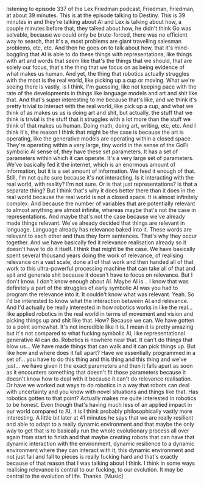 ﻿listening to episode 337 of the Lex Friedman podcast, Friedman, Friedman, at about 39 minutes.
This is at the episode talking to Destiny. This is 39 minutes in and they're talking
about AI and Lex is talking about how, a couple minutes before that, they talked about how,
he didn't think Go was solvable, because we could only be brute-forced, there was no efficient
way to search, that it's a, most problems are giant travelling salesman problems, etc,
etc. And then he goes on to talk about how, that it's mind-boggling that AI is able to
do these things with representations, like things with art and words that seem like that's
the things that we should, that are solely our focus, that's the thing that we focus
on as being evidence of what makes us human. And yet, the thing that robotics actually
struggles with the most is the real world, like picking up a cup or moving. What we're
seeing there is vastly, is I think, I'm guessing, like not keeping pace with the rate of the
developments in things like language models and art and shit like that. And that's super
interesting to me because that's like, and we think it's pretty trivial to interact with
the real world, like pick up a cup, and what we think of as makes us us is doing art and
shit, but actually, the stuff that we think is trivial is the stuff that it struggles
with a lot more than the stuff we think of that makes us human. Doing math, doing art,
writing, etc, etc. And I think it's, the reason I think that might be the case is because
the art is operating, like the generative models are operating within a closed space. They're
operating within a very large, tiny world in the sense of the GoFi symbolic AI sense
of, they have these set parameters. It has a set of parameters within which it can operate.
It's a very large set of parameters. We've basically fed it the internet, which is an
enormous amount of information, but it is a set amount of information. We feed it enough
of that. Still, I'm not quite sure because it's not interacting. Is it interacting with
the real world, with reality? I'm not sure. Or is that just representations? Is that a
separate thing? But I think that's why it does better there than it does in the real
world because the real world is not a closed space. It is almost infinitely complex. And
because the number of variables that are potentially relevant to almost anything are almost infinite,
whereas maybe that's not the case in representations. And maybe that's not the case because we've
already made things relevant. We've already decided that things are relevant in language.
Language already has relevance baked into it. These words are relevant to each other and
thus they form sentences. That's why they occur together. And we have basically fed
it relevance realisation already so it doesn't have to do it itself. I think that might be
the case. We have basically spent several thousand years doing the work of relevance,
of realising relevance on a vast scale, done all of that work and then handed all of that
work to this ultra-powerful processing machine that can take all of that and spit and generate
shit because it doesn't have to focus on relevance. But I don't know. I don't know enough about
AI. Maybe AI is... I know that was definitely a part of the struggles of early symbolic
AI was you had to program the relevance into it. It couldn't know what was relevant. Yeah.
So I'd be interested to know what the interaction between AI and relevance. And I'd actually
be really interested in how robotics works in like the real... like applied robotics
in the real world in terms of movement and vision and picking things up and shit like
that. How? Because we can. We have gotten to a point somewhat. It's not incredible like
it is. I mean it is pretty amazing but it's not compared to what fucking symbolic AI,
like representational generative AI can do. Robotics is nowhere near that. It can't do
things that blow us... We have made things that can walk and it can pick things up. But
like how and where does it fall apart? Have we essentially programmed in a set of... you
have to do this thing and this thing and this thing and we've just... we have given it the
exact parameters and then it falls apart as soon as it encounters something that doesn't
fit those parameters because it doesn't know how to deal with it because it can't do relevance
realisation. Or have we worked out ways to do robotics in a way that robots can deal
with uncertainty and you know with novel situations and things like that. Has robotics gotten
to that point? Actually makes me quite interested in robotics to be honest. Even though that's
having much less of an applied impact in our world compared to AI, it is I think probably
philosophically vastly more interesting. A little bit later at 41 minutes he says that
we are really resilient and able to adapt to a really dynamic environment and that maybe
the only way to get that is to basically run the whole evolutionary process all over again
from start to finish and that maybe creating robots that can have that dynamic interaction
with the environment, dynamic resilience to a dynamic environment where they can interact
with it, this dynamic environment and not just fail and fall to pieces is really fucking
hard and that's exactly because of that reason that I was talking about I think. I think
in some ways realising relevance is central to our fucking, to our evolution. It may be
central to the evolution of life.
Thanks.
[Music]
